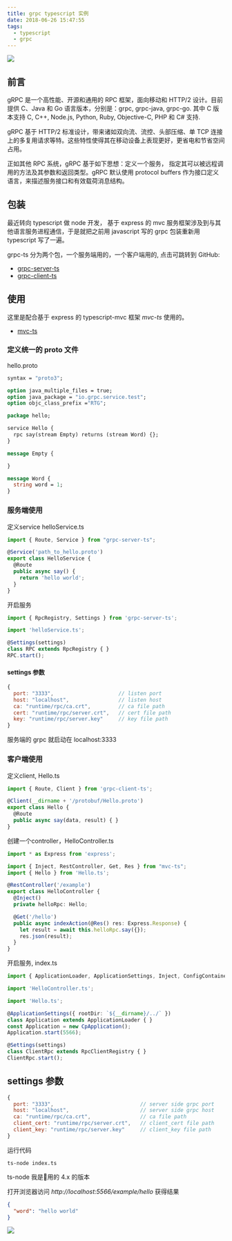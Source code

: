 ```yaml
---
title: grpc typescript 实例
date: 2018-06-26 15:47:55
tags:
  - typescript
  - grpc
---
```

![](http://ofn8y0v16.bkt.clouddn.com/grpc.png)
## 前言
gRPC  是一个高性能、开源和通用的 RPC 框架，面向移动和 HTTP/2 设计。目前提供 C、Java 和 Go 语言版本，分别是：grpc, grpc-java, grpc-go. 其中 C 版本支持 C, C++, Node.js, Python, Ruby, Objective-C, PHP 和 C# 支持.

gRPC 基于 HTTP/2 标准设计，带来诸如双向流、流控、头部压缩、单 TCP 连接上的多复用请求等特。这些特性使得其在移动设备上表现更好，更省电和节省空间占用。

正如其他 RPC 系统，gRPC 基于如下思想：定义一个服务， 指定其可以被远程调用的方法及其参数和返回类型。gRPC 默认使用 protocol buffers 作为接口定义语言，来描述服务接口和有效载荷消息结构。

## 包装
最近转向 typescript 做 node 开发， 基于 express 的 mvc 服务框架涉及到与其他语言服务进程通信，于是就把之前用 javascript 写的 grpc 包装重新用 typescript 写了一遍。

grpc-ts 分为两个包，一个服务端用的，一个客户端用的, 点击可跳转到 GitHub:
* <a href='https://github.com/xuezier/grpc-server-ts'>grpc-server-ts</a>
* <a href='https://github.com/xuezier/grpc-client-ts'>grpc-client-ts</a>

## 使用
这里是配合基于 express 的 typescript-mvc 框架 *mvc-ts* 使用的。
* <a href='https://github.com/xuezier/ts-mvc'>mvc-ts</a>

### 定义统一的 proto 文件
hello.proto
```protobuf
syntax = "proto3";

option java_multiple_files = true;
option java_package = "io.grpc.service.test";
option objc_class_prefix ="RTG";

package hello;

service Hello {
  rpc say(stream Empty) returns (stream Word) {};
}

message Empty {

}

message Word {
  string word = 1;
}
```

### 服务端使用
定义service
helloService.ts
```ts
import { Route, Service } from "grpc-server-ts";

@Service('path_to_hello.proto')
export class HelloService {
  @Route
  public async say() {
    return 'hello world';
  }
}
```
开启服务
```ts
import { RpcRegistry, Settings } from 'grpc-server-ts';

import 'helloService.ts';

@Settings(settings)
class RPC extends RpcRegistry { }
RPC.start();
```
#### settings 参数
```js
{
  port: "3333",                     // listen port
  host: "localhost",                // listen host
  ca: "runtime/rpc/ca.crt",         // ca file path
  cert: "runtime/rpc/server.crt",   // cert file path
  key: "runtime/rpc/server.key"     // key file path
}
```
服务端的 grpc 就启动在 localhost:3333

### 客户端使用
定义client, Hello.ts
```ts
import { Route, Client } from 'grpc-client-ts';

@Client(__dirname + '/protobuf/Hello.proto')
export class Hello {
  @Route
  public async say(data, result) { }
}
```
创建一个controller，HelloController.ts
```ts
import * as Express from 'express';

import { Inject, RestController, Get, Res } from "mvc-ts";
import { Hello } from 'Hello.ts';

@RestController('/example')
export class HelloController {
  @Inject()
  private helloRpc: Hello;

  @Get('/hello')
  public async indexAction(@Res() res: Express.Response) {
    let result = await this.helloRpc.say({});
    res.json(result);
  }
}
```

开启服务, index.ts
```ts
import { ApplicationLoader, ApplicationSettings, Inject, ConfigContainer } from 'mvc-ts';

import 'HelloController.ts';

import 'Hello.ts';

@ApplicationSettings({ rootDir: `${__dirname}/../` })
class Application extends ApplicationLoader { }
const Application = new CpApplication();
Application.start(5566);

@Settings(settings)
class ClientRpc extends RpcClientRegistry { }
ClientRpc.start();
```
## settings 参数
```js
{
  port: "3333",                            // server side grpc port
  host: "localhost",                       // server side grpc host
  ca: "runtime/rpc/ca.crt",                // ca file path
  client_cert: "runtime/rpc/server.crt",   // client_cert file path
  client_key: "runtime/rpc/server.key"     // client_key file path
}
```

运行代码
```
ts-node index.ts
```
ts-node 我是用的 4.x 的版本

打开浏览器访问 *http://localhost:5566/example/hello* 获得结果
```json
{
  "word": "hello world"
}
```
![](http://ofn8y0v16.bkt.clouddn.com/grpc-result.png)